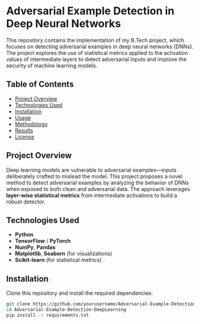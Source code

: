 # Adversarial Example Detection in Deep Neural Networks

This repository contains the implementation of my B.Tech project, which focuses on detecting adversarial examples in deep neural networks (DNNs). The project explores the use of statistical metrics applied to the activation values of intermediate layers to detect adversarial inputs and improve the security of machine learning models.

## Table of Contents
- [Project Overview](#project-overview)
- [Technologies Used](#technologies-used)
- [Installation](#installation)
- [Usage](#usage)
- [Methodology](#methodology)
- [Results](#results)
- [License](#license)

## Project Overview
Deep learning models are vulnerable to adversarial examples—inputs deliberately crafted to mislead the model. This project proposes a novel method to detect adversarial examples by analyzing the behavior of DNNs when exposed to both clean and adversarial data. The approach leverages **layer-wise statistical metrics** from intermediate activations to build a robust detector.

## Technologies Used
- **Python** 
- **TensorFlow** / **PyTorch**
- **NumPy**, **Pandas**
- **Matplotlib**, **Seaborn** (for visualizations)
- **Scikit-learn** (for statistical metrics)
  
## Installation
Clone this repository and install the required dependencies:
```bash
git clone https://github.com/yourusername/Adversarial-Example-Detection-DeepLearning.git
cd Adversarial-Example-Detection-DeepLearning
pip install -r requirements.txt
